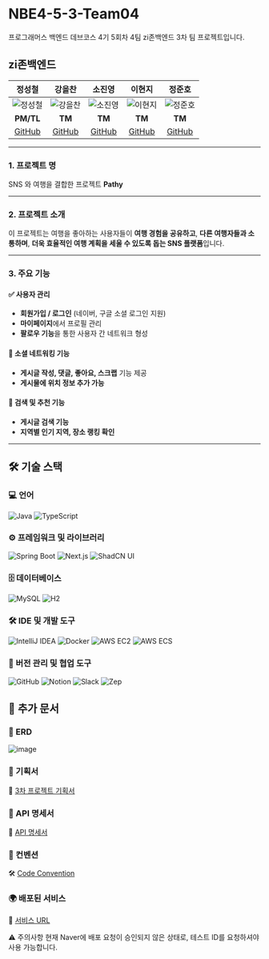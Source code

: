 # NBE4-5-3-Team04

프로그래머스 백엔드 데브코스 4기 5회차 4팀 zi존백엔드 3차 팀 프로젝트입니다.

## zi존백엔드

|                **정성철**                 |                   **강을찬**                   |                   **소진영**                   |                 **이현지**                  |                 **정준호**                  |
| :---------------------------------------: | :--------------------------------------------: | :--------------------------------------------: | :-----------------------------------------: | :-----------------------------------------: |
| ![정성철](https://github.com/jsc5023.png) | ![강을찬](https://github.com/TheGreatKang.png) | ![소진영](https://github.com/Jinyoung0718.png) | ![이현지](https://github.com/cloudmato.png) | ![정준호](https://github.com/junho1131.png) |
|                 **PM/TL**                 |                     **TM**                     |                     **TM**                     |                   **TM**                    |                   **TM**                    |
|   [GitHub](https://github.com/jsc5023)    |   [GitHub](https://github.com/TheGreatKang)    |   [GitHub](https://github.com/Jinyoung0718)    |   [GitHub](https://github.com/cloudmato)    |   [GitHub](https://github.com/junho1131)    |

---

### 1. 프로젝트 명

SNS 와 여행을 결합한 프로젝트 **Pathy**

---

### 2. 프로젝트 소개

이 프로젝트는 여행을 좋아하는 사용자들이 **여행 경험을 공유하고**, **다른 여행자들과 소통하며**, **더욱 효율적인 여행 계획을 세울 수 있도록 돕는 SNS 플랫폼**입니다.

---

### 3. 주요 기능

#### ✅ 사용자 관리

- **회원가입 / 로그인** (네이버, 구글 소셜 로그인 지원)
- **마이페이지**에서 프로필 관리
- **팔로우 기능**을 통한 사용자 간 네트워크 형성

#### 📝 소셜 네트워킹 기능

- **게시글 작성, 댓글, 좋아요, 스크랩** 기능 제공
- **게시물에 위치 정보 추가 가능**

#### 🔎 검색 및 추천 기능

- **게시글 검색 기능**
- **지역별 인기 지역, 장소 랭킹 확인**

---

## 🛠 기술 스택

### 💻 언어

![Java](https://img.shields.io/badge/Java-007396?style=flat&logo=java&logoColor=white)
![TypeScript](https://img.shields.io/badge/TypeScript-3178C6?style=flat&logo=TypeScript&logoColor=white)

### ⚙ 프레임워크 및 라이브러리

![Spring Boot](https://img.shields.io/badge/Spring%20Boot-6DB33F?style=flat&logo=springboot&logoColor=white)
![Next.js](https://img.shields.io/badge/Next.js-000000?style=flat&logo=nextdotjs&logoColor=white)
![ShadCN UI](https://img.shields.io/badge/ShadCN%20UI-FF6F61?style=flat)

### 🗄 데이터베이스

![MySQL](https://img.shields.io/badge/MySQL-4479A1?style=flat&logo=mysql&logoColor=white)
![H2](https://img.shields.io/badge/H2-007396?style=flat)

### 🛠 IDE 및 개발 도구

![IntelliJ IDEA](https://img.shields.io/badge/IntelliJ%20IDEA-000000?style=flat&logo=intellijidea&logoColor=white)
![Docker](https://img.shields.io/badge/Docker-2496ED?style=flat&logo=docker&logoColor=white)
![AWS EC2](https://img.shields.io/badge/AWS%20EC2-569A31?style=flat&logo=amazonaws&logoColor=white)
![AWS ECS](https://img.shields.io/badge/Nginx-232F3E?style=flat&logo=amazonaws&logoColor=white)

### 🔧 버전 관리 및 협업 도구

![GitHub](https://img.shields.io/badge/GitHub-181717?style=flat&logo=github&logoColor=white)
![Notion](https://img.shields.io/badge/Notion-000000?style=flat&logo=notion&logoColor=white)
![Slack](https://img.shields.io/badge/Slack-4A154B?style=flat&logo=slack&logoColor=white)
![Zep](https://img.shields.io/badge/Zep-FF6F61?style=flat)

## 📌 추가 문서

### 🔗 ERD

![image](https://github.com/user-attachments/assets/328f1577-5b53-4c7c-a393-cabb1a463174)

### 🔗 기획서

📜 [3차 프로젝트 기획서](https://www.notion.so/Java-to-Kotlin-1cf3550b7b5580e987c3ed821798be8f)

### 🔗 API 명세서

📌 [API 명세서](https://www.notion.so/API-1aa3550b7b5580569632f44bf8c681d1)

### 🔗 컨벤션

🛠 [Code Convention](https://www.notion.so/1a73550b7b5580abb9c8c8f25fb5febc)

### 🌍 배포된 서비스

🔗 [서비스 URL](https://pahtymytravelpathy.duckdns.org/)

⚠ 주의사항 현재 Naver에 배포 요청이 승인되지 않은 상태로, 테스트 ID를 요청하셔야 사용 가능합니다.
